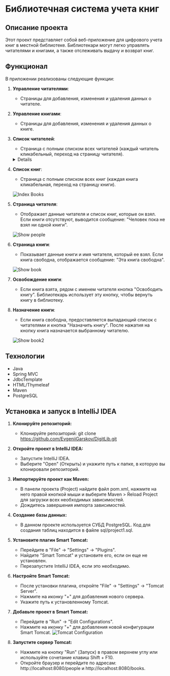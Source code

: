 # Библиотечная система учета книг

## Описание проекта

Этот проект представляет собой веб-приложение для цифрового учета книг в местной библиотеке. Библиотекари могут легко управлять читателями и книгами, а также отслеживать выдачу и возврат книг.

## Функционал

В приложении реализованы следующие функции:

1. **Управление читателями**:
    - Страницы для добавления, изменения и удаления данных о читателе.
    
2. **Управление книгами**:
    - Страницы для добавления, изменения и удаления данных о книге.
    
3. **Список читателей**:
    - Страница с полным списком всех читателей (каждый читатель кликабельный, переход на страницу читателя).

    <details>
    [![Index People][1]][1]
    [1]: https://github.com/user-attachments/assets/e7e5fc70-824f-4914-9a6c-62dbcd7c1eef
    </details>
    
4. **Список книг**:
    - Страница с полным списком всех книг (каждая книга кликабельная, переход на страницу книги).
   
    ![Index Books](https://github.com/user-attachments/assets/224f82f4-7a92-49e3-9949-bfaed3405597)
    
5. **Страница читателя**:
    - Отображает данные читателя и список книг, которые он взял. Если книги отсутствуют, выводится сообщение: "Человек пока не взял ни одной книги".
   
    ![Show people](https://github.com/user-attachments/assets/8a70a8fc-ec7c-474c-a646-e9b680804a32)

6. **Страница книги**:
    - Показывает данные книги и имя читателя, который ее взял. Если книга свободна, отображается сообщение: "Эта книга свободна".
   
    ![Show book](https://github.com/user-attachments/assets/60d987e4-12e6-4f66-8482-bd5c930e7bb8)
    
7. **Освобождение книги**:
    - Если книга взята, рядом с именем читателя кнопка "Освободить книгу". Библиотекарь использует эту кнопку, чтобы вернуть книгу в библиотеку.
    
8. **Назначение книги**:
    - Если книга свободна, предоставляется выпадающий список с читателями и кнопка "Назначить книгу". После нажатия на кнопку книга назначается выбранному читателю.
   
    ![Show book2](https://github.com/user-attachments/assets/408edfb8-5825-4ae8-ac25-5a4302a5693b)

## Технологии

- Java
- Spring MVC
- JdbcTemplate
- HTML/Thymeleaf
- Maven
- PostgreSQL

## Установка и запуск в IntelliJ IDEA
1. **Клонируйте репозиторий:**
    - Клонируйте репозиторий: git clone https://github.com/EvgeniiGarskov/DigitLib.git
  
2. **Откройте проект в IntelliJ IDEA:**
    - Запустите IntelliJ IDEA.
    - Выберите "Open" (Открыть) и укажите путь к папке, в которую вы клонировали репозиторий.
  
3. **Импортируйте проект как Maven:**
    - В панели проекта (Project) найдите файл pom.xml, нажмите на него правой кнопкой мыши и выберите Maven > Reload Project для загрузки всех необходимых зависимостей.
    - Дождитесь завершения импорта зависимостей.
  
4. **Создание базы данных:**
    - В данном проекте используется СУБД PostgreSQL. Код для создания таблиц находится в файле sql/project1.sql.

5. **Установите плагин Smart Tomcat:**
    - Перейдите в "File" -> "Settings" -> "Plugins".
    - Найдите "Smart Tomcat" и установите его, если он еще не установлен.
    - Перезапустите IntelliJ IDEA, если это необходимо.

6. **Настройте Smart Tomcat:**
    - После установки плагина, откройте "File" -> "Settings" -> "Tomcat Server".
    - Нажмите на иконку "+" для добавления нового сервера.
    - Укажите путь к установленному Tomcat.

7. **Добавьте проект в Smart Tomcat:**
    - Перейдите в "Run" -> "Edit Configurations".
    - Нажмите на иконку "+" для добавления новой конфигурации Smart Tomcat.
    ![Tomcat Configuration](https://github.com/user-attachments/assets/0b4fa030-ec6a-4d3b-bbb5-c5ffc0320535)

  
8. **Запустите сервер Tomcat:**
    - Нажмите на кнопку "Run" (Запуск) в правом верхнем углу или используйте сочетание клавиш Shift + F10.
    - Откройте браузер и перейдите по адресам: http://localhost:8080/people и http://localhost:8080/books.
